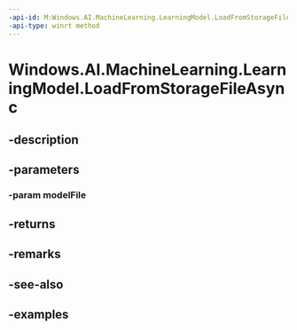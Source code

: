 ```yaml
---
-api-id: M:Windows.AI.MachineLearning.LearningModel.LoadFromStorageFileAsync(Windows.Storage.IStorageFile)
-api-type: winrt method
---
```


<!-- Method syntax.
public IAsyncOperation<LearningModel> LearningModel.LoadFromStorageFileAsync(IStorageFile modelFile)
-->

# Windows.AI.MachineLearning.LearningModel.LoadFromStorageFileAsync

## -description

## -parameters
### -param modelFile

## -returns

## -remarks

## -see-also

## -examples

